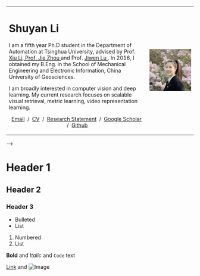 <table border="0">
  <tr>
    <td width="75%">
      <h1>Shuyan Li</h1> 
           <p>I am a fifth year Ph.D student in the Department of Automation at Tsinghua University, advised by Prof. <a href="https://www.sigs.tsinghua.edu.cn/lx/"> Xiu Li, Prof. <a href="http://www.au.tsinghua.edu.cn/info/1110/1583.htm"> Jie Zhou </a> and Prof. <a href="http://ivg.au.tsinghua.edu.cn/Jiwen_Lu/"> Jiwen Lu </a>. In 2016, I obtained my B.Eng. in the School of Mechanical Engineering and Electronic Information, China University of Geosciences.
              <p>
              I am broadly interested in computer vision and deep learning. My current research focuses on scalable visual retrieval, metric learning, video representation learning.</p>
              <p style="text-align:center">
                <a href="mailto:li-sy16@mails.tsinghua.edu.cn">Email</a> &nbsp/&nbsp
                <a href="files/Resume_GuangyiChen.pdf">CV</a> &nbsp/&nbsp
                <a href="files/Research_Statement.pdf">Research	Statement</a> &nbsp/&nbsp
                <a href="https://scholar.google.com/citations?user=sAn2eyQAAAAJ&hl=en"> Google Scholar</a> &nbsp/&nbsp
                <a href="https://github.com/Lily1994"> Github </a>
              </p></td>
<!--     </td> -->
    <td width="25%">
      <img src="/lishuyan.JPG" width="100%">
    </td>
  </tr>
</table> -->

# Header 1
## Header 2
### Header 3

- Bulleted
- List

1. Numbered
2. List

**Bold** and _Italic_ and `Code` text

[Link](url) and ![Image](src)
```

